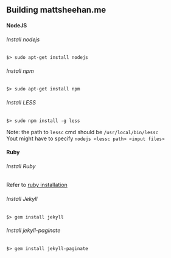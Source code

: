 ## Building mattsheehan.me ##

#### NodeJS ####

###### Install nodejs ######
```
$> sudo apt-get install nodejs
```

###### Install npm ######
```
$> sudo apt-get install npm
```

###### Install LESS ######
```
$> sudo npm install -g less
```
Note: the path to `lessc` cmd should be `/usr/local/bin/lessc` <br/>
Yout might have to specify `nodejs <lessc path> <input files>`

#### Ruby ####

###### Install Ruby ######
Refer to [ruby installation](https://github.com/sheehamj13/mint-17-3-help/blob/master/ruby/ruby-installation.md)

###### Install Jekyll ######
```
$> gem install jekyll
```

###### Install jekyll-paginate ######
```
$> gem install jekyll-paginate
```
